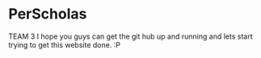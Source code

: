 # PerScholas
TEAM 3
I hope you guys can get the git hub up and running and lets start trying to get this website done. :P


